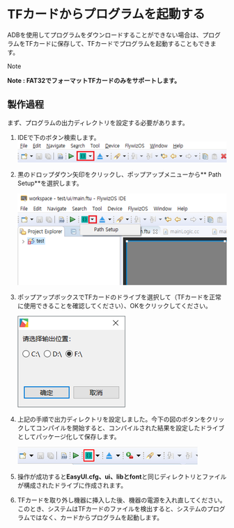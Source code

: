 
# TFカードからプログラムを起動する
ADBを使用してプログラムをダウンロードすることができない場合は、プログラムをTFカードに保存して、TFカードでプログラムを起動することもできます。
> [!Note]
> **Note : FAT32でフォーマットTFカードのみをサポートします。**

## 製作過程  
まず、プログラムの出力ディレクトリを設定する必要があります。
1. IDEで下のボタン検索します。
    ![](assets/ide/toolbar_debug.png)   

2. 黒のドロップダウン矢印をクリックし、ポップアップメニューから** Path Setup**を選択します。  

   ![](assets/ide/toolbar_debug2.png)

3. ポップアップボックスでTFカードのドライブを選択して（TFカードを正常に使用できることを確認してください）、OKをクリックしてください。
  
   ![](assets/ide/toolbar_debug3.png) 

4. 上記の手順で出力ディレクトリを設定しました。今下の図のボタンをクリックしてコンパイルを開始すると、コンパイルされた結果を設定したドライブとしてパッケージ化して保存します。

   ![](assets/ide/toolbar_debug4.png)

5. 操作が成功すると**EasyUI.cfg、ui、libとfont**と同じディレクトリとファイルが構成されたドライブに作成されます。
6. TFカードを取り外し機器に挿入した後、機器の電源を入れ直してください。このとき、システムはTFカードのファイルを検出すると、システムのプログラムではなく、カードからプログラムを起動します。